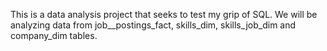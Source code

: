 This is a data analysis project that seeks to test my grip of SQL. 
We will be analyzing data from job__postings_fact, skills_dim, skills_job_dim and company_dim tables.
